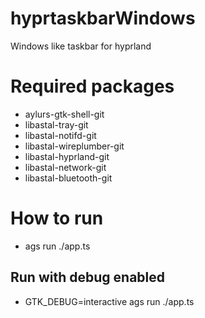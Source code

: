 # hyprtaskbarWindows
Windows like taskbar for hyprland

# Required packages
- aylurs-gtk-shell-git
- libastal-tray-git
- libastal-notifd-git
- libastal-wireplumber-git
- libastal-hyprland-git
- libastal-network-git
- libastal-bluetooth-git


# How to run
- ags run ./app.ts

## Run with debug enabled
- GTK_DEBUG=interactive ags run ./app.ts